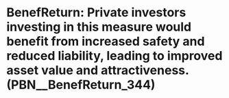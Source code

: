 # BenefReturn: __Private investors investing in this measure would benefit from increased safety and reduced liability, leading to improved asset value and attractiveness.__ (PBN__BenefReturn_344)

